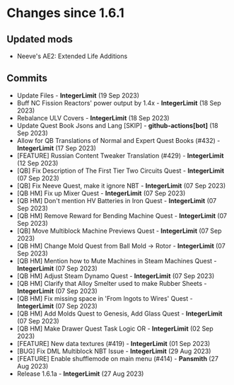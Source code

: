 # Changes since 1.6.1

## Updated mods
* Neeve's AE2: Extended Life Additions

## Commits
* Update Files - **IntegerLimit** (19 Sep 2023)
* Buff NC Fission Reactors' power output by 1.4x - **IntegerLimit** (18 Sep 2023)
* Rebalance ULV Covers - **IntegerLimit** (18 Sep 2023)
* Update Quest Book Jsons and Lang [SKIP] - **github-actions[bot]** (18 Sep 2023)
* Allow for QB Translations of Normal and Expert Quest Books (#432) - **IntegerLimit** (17 Sep 2023)
* [FEATURE] Russian Content Tweaker Translation (#429) - **IntegerLimit** (12 Sep 2023)
* [QB] Fix Description of The First Tier Two Circuits Quest - **IntegerLimit** (07 Sep 2023)
* [QB] Fix Neeve Quest, make it ignore NBT - **IntegerLimit** (07 Sep 2023)
* [QB HM] Fix up Mixer Quest - **IntegerLimit** (07 Sep 2023)
* [QB HM] Don't mention HV Batteries in Iron Quest - **IntegerLimit** (07 Sep 2023)
* [QB HM] Remove Reward for Bending Machine Quest - **IntegerLimit** (07 Sep 2023)
* [QB] Move Multiblock Machine Previews Quest - **IntegerLimit** (07 Sep 2023)
* [QB HM] Change Mold Quest from Ball Mold -> Rotor - **IntegerLimit** (07 Sep 2023)
* [QB HM] Mention how to Mute Machines in Steam Machines Quest - **IntegerLimit** (07 Sep 2023)
* [QB HM] Adjust Steam Dynamo Quest - **IntegerLimit** (07 Sep 2023)
* [QB HM] Clarify that Alloy Smelter used to make Rubber Sheets - **IntegerLimit** (07 Sep 2023)
* [QB HM] Fix missing space in 'From Ingots to Wires' Quest - **IntegerLimit** (07 Sep 2023)
* [QB HM] Add Molds Quest to Genesis, Add Glass Quest - **IntegerLimit** (07 Sep 2023)
* [QB HM] Make Drawer Quest Task Logic OR - **IntegerLimit** (02 Sep 2023)
* [FEATURE] New data textures (#419) - **IntegerLimit** (01 Sep 2023)
* [BUG] Fix DML Multiblock NBT Issue - **IntegerLimit** (29 Aug 2023)
* [FEATURE] Enable shufflemode on main menu (#414) - **Pansmith** (27 Aug 2023)
* Release 1.6.1a - **IntegerLimit** (27 Aug 2023)